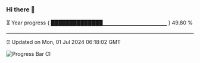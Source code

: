 ### Hi there 👋

⏳ Year progress { ██████████████▁▁▁▁▁▁▁▁▁▁▁▁▁▁▁▁ } 49.80 %

---

⏰ Updated on Mon, 01 Jul 2024 06:18:02 GMT

![Progress Bar CI](https://github.com/liununu/liununu/workflows/Progress%20Bar%20CI/badge.svg)
